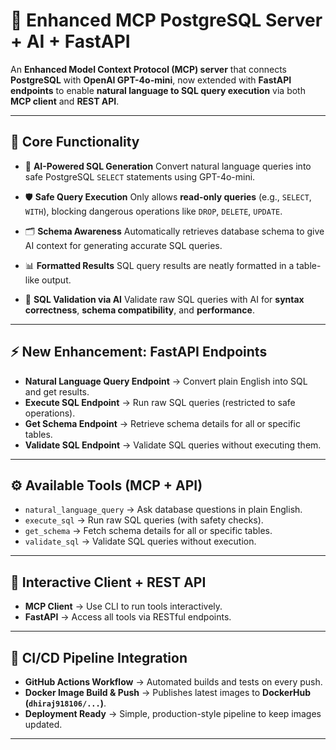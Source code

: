 
# 🚀 Enhanced MCP PostgreSQL Server + AI + FastAPI

An **Enhanced Model Context Protocol (MCP) server** that connects **PostgreSQL** with **OpenAI GPT-4o-mini**, now extended with **FastAPI endpoints** to enable **natural language to SQL query execution** via both **MCP client** and **REST API**.

---

## 🔎 Core Functionality

* 🤖 **AI-Powered SQL Generation**
  Convert natural language queries into safe PostgreSQL `SELECT` statements using GPT-4o-mini.

* 🛡 **Safe Query Execution**
  Only allows **read-only queries** (e.g., `SELECT`, `WITH`), blocking dangerous operations like `DROP`, `DELETE`, `UPDATE`.

* 🗂 **Schema Awareness**
  Automatically retrieves database schema to give AI context for generating accurate SQL queries.

* 📊 **Formatted Results**
  SQL query results are neatly formatted in a table-like output.

* 📝 **SQL Validation via AI**
  Validate raw SQL queries with AI for **syntax correctness**, **schema compatibility**, and **performance**.

---

## ⚡ New Enhancement: FastAPI Endpoints

* **Natural Language Query Endpoint** → Convert plain English into SQL and get results.
* **Execute SQL Endpoint** → Run raw SQL queries (restricted to safe operations).
* **Get Schema Endpoint** → Retrieve schema details for all or specific tables.
* **Validate SQL Endpoint** → Validate SQL queries without executing them.

---

## ⚙️ Available Tools (MCP + API)

* `natural_language_query` → Ask database questions in plain English.
* `execute_sql` → Run raw SQL queries (with safety checks).
* `get_schema` → Fetch schema details for all or specific tables.
* `validate_sql` → Validate SQL queries without execution.

---

## 💬 Interactive Client + REST API

* **MCP Client** → Use CLI to run tools interactively.
* **FastAPI** → Access all tools via RESTful endpoints.

---

## 🔄 CI/CD Pipeline Integration

* **GitHub Actions Workflow** → Automated builds and tests on every push.
* **Docker Image Build & Push** → Publishes latest images to **DockerHub (`dhiraj918106/...`)**.
* **Deployment Ready** → Simple, production-style pipeline to keep images updated.

---


